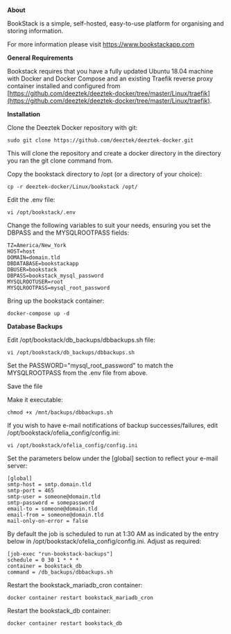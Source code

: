**About**

BookStack is a simple, self-hosted, easy-to-use platform for organising and storing information.

For more information please visit https://www.bookstackapp.com

**General Requirements**

Bookstack requires that you have a fully updated Ubuntu 18.04 machine with Docker and Docker Compose and an existing Traefik reverse proxy container installed and configured from [https://github.com/deeztek/deeztek-docker/tree/master/Linux/traefik](https://github.com/deeztek/deeztek-docker/tree/master/Linux/traefik).

**Installation**

Clone the Deeztek Docker repository with git:

`sudo git clone https://github.com/deeztek/deeztek-docker.git`

This will clone the repository and create a docker directory in the directory you ran the git clone command from.

Copy the bookstack directory to /opt (or a directory of your choice):

`cp -r deeztek-docker/Linux/bookstack /opt/`

Edit the .env file:

`vi /opt/bookstack/.env`

Change the following variables to suit your needs, ensuring you set the DBPASS and the MYSQLROOTPASS fields:

```
TZ=America/New_York
HOST=host
DOMAIN=domain.tld
DBDATABASE=bookstackapp
DBUSER=bookstack
DBPASS=bookstack_mysql_password
MYSQLROOTUSER=root
MYSQLROOTPASS=mysql_root_password
```

Bring up the bookstack container:

`docker-compose up -d`

**Database Backups**

Edit /opt/bookstack/db_backups/dbbackups.sh file:

`vi /opt/bookstack/db_backups/dbbackups.sh`

Set the PASSWORD="mysql_root_password" to match the MYSQLROOTPASS from the .env file from above.

Save the file

Make it executable:

`chmod +x /mnt/backups/dbbackups.sh`

If you wish to have e-mail notifications of backup successes/failures, edit /opt/bookstack/ofelia_config/config.ini:

`vi /opt/bookstack/ofelia_config/config.ini`

Set the parameters below under the [global] section to reflect your e-mail server:

```
[global]
smtp-host = smtp.domain.tld
smtp-port = 465
smtp-user = someone@domain.tld
smtp-password = somepassword
email-to = someone@domain.tld
email-from = someone@domain.tld
mail-only-on-error = false
```

By default the job is scheduled to run at 1:30 AM as indicated by the entry below in /opt/bookstack/ofelia_config/config.ini. Adjust as required:

```
[job-exec "run-bookstack-backups"]
schedule = 0 30 1 * * *
container = bookstack_db
command = /db_backups/dbbackups.sh
```

Restart the bookstack_mariadb_cron container:

`docker container restart bookstack_mariadb_cron`

Restart the bookstack_db container:

`docker container restart bookstack_db`




